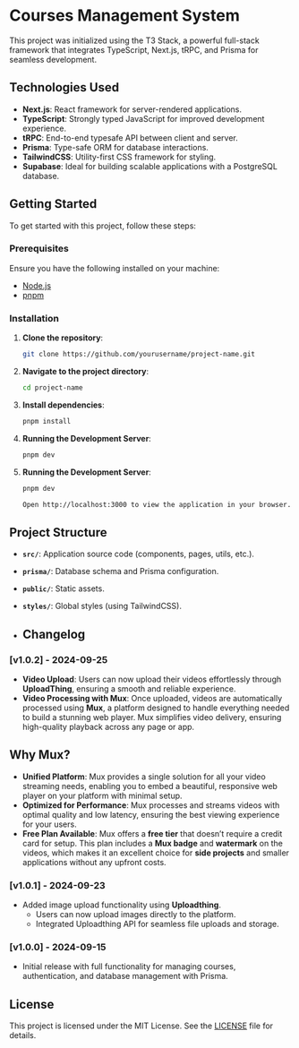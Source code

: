 # Courses Management System

This project was initialized using the T3 Stack, a powerful full-stack framework that integrates TypeScript, Next.js, tRPC, and Prisma for seamless development.

## Technologies Used

- **Next.js**: React framework for server-rendered applications.
- **TypeScript**: Strongly typed JavaScript for improved development experience.
- **tRPC**: End-to-end typesafe API between client and server.
- **Prisma**: Type-safe ORM for database interactions.
- **TailwindCSS**: Utility-first CSS framework for styling.
- **Supabase**: Ideal for building scalable applications with a PostgreSQL database.

## Getting Started

To get started with this project, follow these steps:

### Prerequisites

Ensure you have the following installed on your machine:

- [Node.js](https://nodejs.org/)
- [pnpm](https://pnpm.io/)

### Installation

1. **Clone the repository**:

   ```bash
   git clone https://github.com/yourusername/project-name.git

   ```

2. **Navigate to the project directory**:

   ```bash
   cd project-name

   ```

3. **Install dependencies**:

   ```bash
   pnpm install

   ```

4. **Running the Development Server**:

   ```bash
   pnpm dev

   ```

5. **Running the Development Server**:

   ```bash
   pnpm dev

   Open http://localhost:3000 to view the application in your browser.
   ```

## Project Structure

- **`src/`**: Application source code (components, pages, utils, etc.).
- **`prisma/`**: Database schema and Prisma configuration.
- **`public/`**: Static assets.
- **`styles/`**: Global styles (using TailwindCSS).


- ## Changelog

### [v1.0.2] - 2024-09-25
- **Video Upload**: Users can now upload their videos effortlessly through **UploadThing**, ensuring a smooth and reliable experience.
- **Video Processing with Mux**: Once uploaded, videos are automatically processed using **Mux**, a platform designed to handle everything needed to build a stunning web player. Mux simplifies video delivery, ensuring high-quality playback across any page or app.
  
## Why Mux?

- **Unified Platform**: Mux provides a single solution for all your video streaming needs, enabling you to embed a beautiful, responsive web player on your platform with minimal setup.
- **Optimized for Performance**: Mux processes and streams videos with optimal quality and low latency, ensuring the best viewing experience for your users.
- **Free Plan Available**: Mux offers a **free tier** that doesn’t require a credit card for setup. This plan includes a **Mux badge** and **watermark** on the videos, which makes it an excellent choice for **side projects** and smaller applications without any upfront costs.

### [v1.0.1] - 2024-09-23
- Added image upload functionality using **Uploadthing**.
  - Users can now upload images directly to the platform.
  - Integrated Uploadthing API for seamless file uploads and storage.

### [v1.0.0] - 2024-09-15
- Initial release with full functionality for managing courses, authentication, and database management with Prisma.


## License

This project is licensed under the MIT License. See the [LICENSE](LICENSE) file for details.
